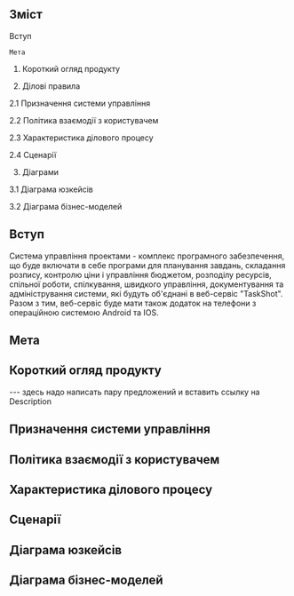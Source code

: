 ## Зміст
Вступ 

    Мета
    
1. Короткий огляд продукту

2. Ділові правила

  2.1 Призначення системи управління
  
  2.2 Політика взаємодії з користувачем
  
  2.3 Характеристика ділового процесу
  
  2.4 Сценарії
  
3. Діаграми

  3.1 Діаграма юзкейсів
  
  3.2 Діаграма бізнес-моделей
## Вступ
Система управління проектами - комплекс програмного забезпечення, що буде включати в себе програми для планування завдань, складання розпису, контролю ціни і управління бюджетом, розподілу ресурсів, спільної роботи, спілкування, швидкого управління, документування та адміністрування системи, які будуть об'єднані в веб-сервіс "TaskShot". Разом з тим, веб-сервіс буде мати також додаток на телефони з операційною системою Android та IOS.
## Мета
## Короткий огляд продукту
--- здесь надо написать пару предложений и вставить ссылку на Description
## Призначення системи управління
## Політика взаємодії з користувачем
## Характеристика ділового процесу
## Сценарії
## Діаграма юзкейсів
## Діаграма бізнес-моделей
